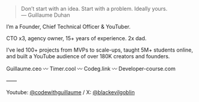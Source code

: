 
> Don’t start with an idea. Start with a problem. Ideally yours.  
> — Guillaume Duhan

I’m a Founder, Chief Technical Officer & YouTuber.

CTO x3, agency owner, 15+ years of experience. 2x dad.

I’ve led 100+ projects from MVPs to scale-ups, taught 5M+ students online, and built a YouTube audience of over 180K creators and founders.

Guillaume.ceo 〰 Timer.cool 〰 Codeg.link 〰 Developer-course.com

——

Youtube: [@codewithguillaume](https://www.youtube.com/@codewithguillaume) / X: [@blackevilgoblin](https://x.com/blackevilgoblin)  
